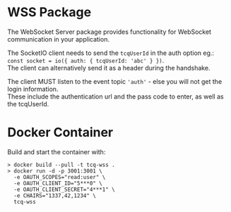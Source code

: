 # WSS Package

The WebSocket Server package provides functionality for WebSocket communication in your application.

The SocketIO client needs to send the `tcqUserId` in the auth option eg.: `const socket = io({ auth: { tcqUserId: 'abc' } })`.\
The client can alternatively send it as a header during the handshake.

The client MUST listen to the event topic `'auth'` - else you will not get the login information.\
These include the authentication url and the pass code to enter, as well as the tcqUserId.

# Docker Container

Build and start the container with:

```console
> docker build --pull -t tcq-wss .
> docker run -d -p 3001:3001 \
  -e OAUTH_SCOPES="read:user" \
  -e OAUTH_CLIENT_ID="5***0" \
  -e OAUTH_CLIENT_SECRET="4***1" \
  -e CHAIRS="1337,42,1234" \
  tcq-wss
```
